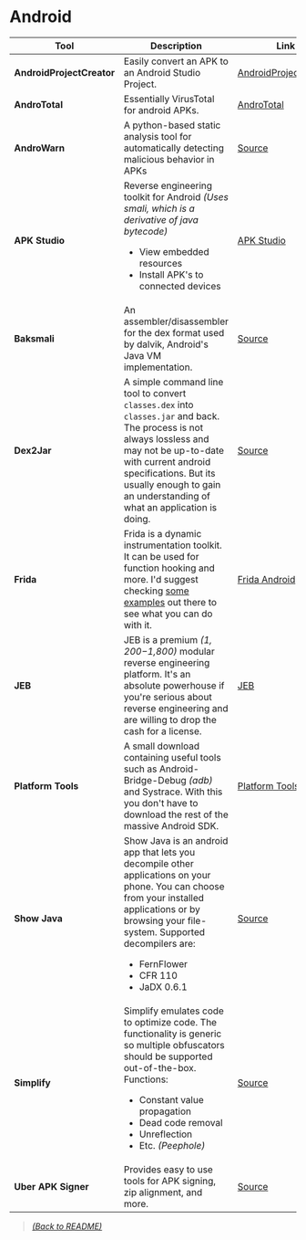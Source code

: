 # Android

| Tool  | Description  | Link |
|-------|--------------|------|
| **AndroidProjectCreator** | Easily convert an APK to an Android Studio Project. | [AndroidProjectCreator](https://maxkersten.nl/projects/androidprojectcreator/) |
| **AndroTotal** | Essentially VirusTotal for android APKs. | [AndroTotal](http://andrototal.org/) | 
| **AndroWarn** | A python-based static analysis tool for automatically detecting malicious behavior in APKs | [Source](https://github.com/maaaaz/androwarn/) | 
| **APK Studio** | Reverse engineering toolkit for Android _(Uses smali, which is a derivative of java bytecode)_ <ul><li>View embedded resources</li><li>Install APK's to connected devices</li></ul> | [APK Studio](https://github.com/vaibhavpandeyvpz/apkstudio) |
| **Baksmali** | An assembler/disassembler for the dex format used by dalvik, Android's Java VM implementation. | [Source](https://github.com/JesusFreke/smali) | 
| **Dex2Jar** | A simple command line tool to convert `classes.dex` into `classes.jar` and back. The process is not always lossless and may not be up-to-date with current android specifications. But its usually enough to gain an understanding of what an application is doing. | [Source](https://github.com/pxb1988/dex2jar) |
| **Frida** | Frida is a dynamic instrumentation toolkit. It can be used for function hooking and more. I'd suggest checking [some examples](https://github.com/noobpk/frida-android-hook) out there to see what you can do with it. | [Frida Android](https://frida.re/docs/android/) |
| **JEB** | JEB is a premium _($1,200-$1,800)_ modular reverse engineering platform. It's an absolute powerhouse if you're serious about reverse engineering and are willing to drop the cash for a license. | [JEB](https://www.pnfsoftware.com/jeb/) |
| **Platform Tools** | A small download containing useful tools such as Android-Bridge-Debug _(adb)_ and Systrace. With this you don't have to download the rest of the massive Android SDK. | [Platform Tools](https://developer.android.com/studio/releases/platform-tools) |
| **Show Java** | Show Java is an android app that lets you decompile other applications on your phone. You can choose from your installed applications or by browsing your file-system. Supported decompilers are: <ul><li>FernFlower</li><li>CFR 110</li><li>JaDX 0.6.1</li></ul> | [Source](https://github.com/niranjan94/show-java) |
| **Simplify** | Simplify emulates code to optimize code. The functionality is generic so multiple obfuscators should be supported out-of-the-box. Functions: <ul><li>Constant value propagation</li><li>Dead code removal</li><li>Unreflection</li><li>Etc. _(Peephole)_</li></ul> | [Source](https://github.com/CalebFenton/simplify) |
| **Uber APK Signer** | Provides easy to use tools for APK signing, zip alignment, and more. | [Source](https://github.com/patrickfav/uber-apk-signer) | 

> [_(Back to README)_](README.md)
